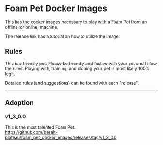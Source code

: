 

# Foam Pet Docker Images
This has the docker images necessary to play with a Foam Pet
from an offline, or online, machine.

The release link has a tutorial on how to utilize the image.

## Rules
This is a friendly pet.
Please be friendly and festive with your pet and follow the rules.
Playing with, training, and cloning your pet is most likely 100% legit.

Detailed rules (and suggestions) can be found with each "release".

----

## Adoption
### v1_3_0.0
This is the most talented Foam Pet.  
https://github.com/basalt-plateau/foam_pet_docker_images/releases/tag/v1_3_0.0
